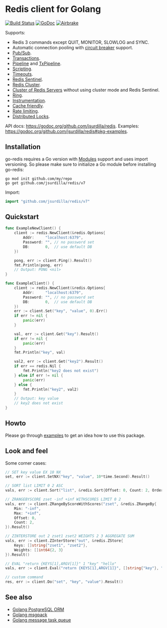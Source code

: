 # Redis client for Golang

[![Build Status](https://travis-ci.org/jsurdilla/redis.png?branch=master)](https://travis-ci.org/jsurdilla/redis)
[![GoDoc](https://godoc.org/github.com/jsurdilla/redis?status.svg)](https://godoc.org/github.com/jsurdilla/redis)
[![Airbrake](https://img.shields.io/badge/kudos-airbrake.io-orange.svg)](https://airbrake.io)

Supports:

- Redis 3 commands except QUIT, MONITOR, SLOWLOG and SYNC.
- Automatic connection pooling with [circuit breaker](https://en.wikipedia.org/wiki/Circuit_breaker_design_pattern) support.
- [Pub/Sub](https://godoc.org/github.com/jsurdilla/redis#PubSub).
- [Transactions](https://godoc.org/github.com/jsurdilla/redis#example-Client-TxPipeline).
- [Pipeline](https://godoc.org/github.com/jsurdilla/redis#example-Client-Pipeline) and [TxPipeline](https://godoc.org/github.com/jsurdilla/redis#example-Client-TxPipeline).
- [Scripting](https://godoc.org/github.com/jsurdilla/redis#Script).
- [Timeouts](https://godoc.org/github.com/jsurdilla/redis#Options).
- [Redis Sentinel](https://godoc.org/github.com/jsurdilla/redis#NewFailoverClient).
- [Redis Cluster](https://godoc.org/github.com/jsurdilla/redis#NewClusterClient).
- [Cluster of Redis Servers](https://godoc.org/github.com/jsurdilla/redis#example-NewClusterClient--ManualSetup) without using cluster mode and Redis Sentinel.
- [Ring](https://godoc.org/github.com/jsurdilla/redis#NewRing).
- [Instrumentation](https://godoc.org/github.com/jsurdilla/redis#ex-package--Instrumentation).
- [Cache friendly](https://github.com/go-redis/cache).
- [Rate limiting](https://github.com/jsurdilla/redis_rate).
- [Distributed Locks](https://github.com/bsm/redislock).

API docs: https://godoc.org/github.com/jsurdilla/redis.
Examples: https://godoc.org/github.com/jsurdilla/redis#pkg-examples.

## Installation

go-redis requires a Go version with [Modules](https://github.com/golang/go/wiki/Modules) support and uses import versioning. So please make sure to initialize a Go module before installing go-redis:

``` shell
go mod init github.com/my/repo
go get github.com/jsurdilla/redis/v7
```

Import:

``` go
import "github.com/jsurdilla/redis/v7"
```

## Quickstart

``` go
func ExampleNewClient() {
	client := redis.NewClient(&redis.Options{
		Addr:     "localhost:6379",
		Password: "", // no password set
		DB:       0,  // use default DB
	})

	pong, err := client.Ping().Result()
	fmt.Println(pong, err)
	// Output: PONG <nil>
}

func ExampleClient() {
	client := redis.NewClient(&redis.Options{
		Addr:     "localhost:6379",
		Password: "", // no password set
		DB:       0,  // use default DB
	})
	err := client.Set("key", "value", 0).Err()
	if err != nil {
		panic(err)
	}

	val, err := client.Get("key").Result()
	if err != nil {
		panic(err)
	}
	fmt.Println("key", val)

	val2, err := client.Get("key2").Result()
	if err == redis.Nil {
		fmt.Println("key2 does not exist")
	} else if err != nil {
		panic(err)
	} else {
		fmt.Println("key2", val2)
	}
	// Output: key value
	// key2 does not exist
}
```

## Howto

Please go through [examples](https://godoc.org/github.com/jsurdilla/redis#pkg-examples) to get an idea how to use this package.

## Look and feel

Some corner cases:

``` go
// SET key value EX 10 NX
set, err := client.SetNX("key", "value", 10*time.Second).Result()

// SORT list LIMIT 0 2 ASC
vals, err := client.Sort("list", &redis.Sort{Offset: 0, Count: 2, Order: "ASC"}).Result()

// ZRANGEBYSCORE zset -inf +inf WITHSCORES LIMIT 0 2
vals, err := client.ZRangeByScoreWithScores("zset", &redis.ZRangeBy{
	Min: "-inf",
	Max: "+inf",
	Offset: 0,
	Count: 2,
}).Result()

// ZINTERSTORE out 2 zset1 zset2 WEIGHTS 2 3 AGGREGATE SUM
vals, err := client.ZInterStore("out", &redis.ZStore{
	Keys: []string{"zset1", "zset2"},
	Weights: []int64{2, 3}
}).Result()

// EVAL "return {KEYS[1],ARGV[1]}" 1 "key" "hello"
vals, err := client.Eval("return {KEYS[1],ARGV[1]}", []string{"key"}, "hello").Result()

// custom command
res, err := client.Do("set", "key", "value").Result()
```

## See also

- [Golang PostgreSQL ORM](https://github.com/go-pg/pg)
- [Golang msgpack](https://github.com/vmihailenco/msgpack)
- [Golang message task queue](https://github.com/vmihailenco/taskq)
